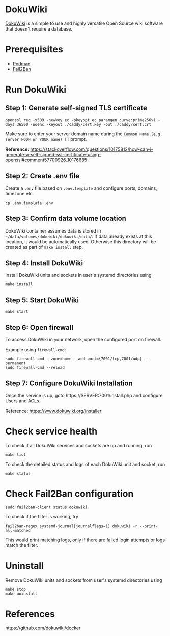 # DokuWiki

[DokuWiki](https://www.dokuwiki.org/) is a simple to use and highly versatile Open Source wiki software that doesn't require a database.

# Prerequisites

-   [Podman](https://podman.io/)
-   [Fail2Ban](https://github.com/fail2ban/fail2ban)

# Run DokuWiki

## Step 1: Generate self-signed TLS certificate

```
openssl req -x509 -newkey ec -pkeyopt ec_paramgen_curve:prime256v1 -days 36500 -noenc -keyout ./caddy/cert.key -out ./caddy/cert.crt
```

Make sure to enter your server domain name during the `Common Name (e.g. server FQDN or YOUR name) []` prompt.

**Reference:** https://stackoverflow.com/questions/10175812/how-can-i-generate-a-self-signed-ssl-certificate-using-openssl#comment57700926_10176685

## Step 2: Create .env file

Create a `.env` file based on `.env.template` and configure ports, domains, timezone etc.

```
cp .env.template .env
```

## Step 3: Confirm data volume location

DokuWiki container assumes data is stored in `~/data/volumes/dokuwiki/dokuwiki/data/`. If data already exists at this location, it would be automatically used. Otherwise this directory will be created as part of `make install` step.

## Step 4: Install DokuWiki

Install DokuWiki units and sockets in user's systemd directories using

```
make install
```

## Step 5: Start DokuWiki

```
make start
```

## Step 6: Open firewall

To access DokuWiki in your network, open the configured port on firewall.

Example using `firewall-cmd`:

```
sudo firewall-cmd --zone=home --add-port={7001/tcp,7001/udp} --permanent
sudo firewall-cmd --reload
```

## Step 7: Configure DokuWiki Installation

Once the service is up, goto https://SERVER:7001/install.php and configure Users and ACLs.

Reference: https://www.dokuwiki.org/installer

# Check service health

To check if all DokuWiki services and sockets are up and running, run

```
make list
```

To check the detailed status and logs of each DokuWiki unit and socket, run

```
make status
```

# Check Fail2Ban configuration

```
sudo fail2ban-client status dokuwiki
```

To check if the filter is working, try

```
fail2ban-regex systemd-journal[journalflags=1] dokuwiki -r --print-all-matched
```

This would print matching logs, only if there are failed login attempts or logs match the filter.

# Uninstall

Remove DokuWiki units and sockets from user's systemd directories using

```
make stop
make uninstall
```

# References

https://github.com/dokuwiki/docker
